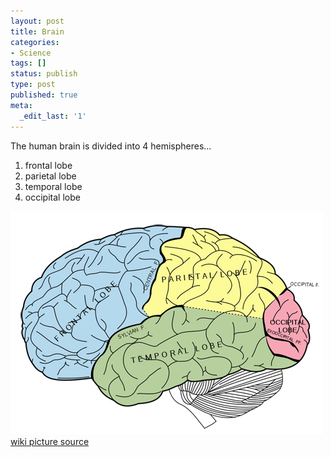 ```yaml
---
layout: post
title: Brain
categories:
- Science
tags: []
status: publish
type: post
published: true
meta:
  _edit_last: '1'
---
```

The human brain is divided into 4 hemispheres...

1. frontal lobe
2. parietal lobe
3. temporal lobe
4. occipital lobe

![](/img/brain_lobes.png "brain_lobes") [wiki picture source](http://en.wikipedia.org/wiki/Image:Gray728.svg)
